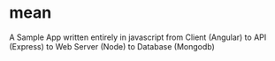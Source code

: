 mean
====

A Sample App written entirely in javascript from Client (Angular) to API (Express) to Web Server (Node) to Database (Mongodb)
